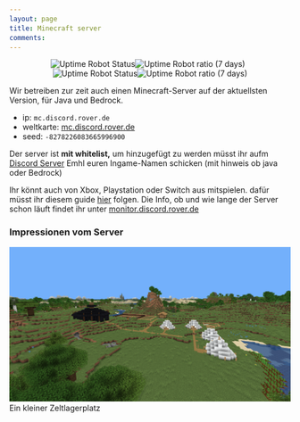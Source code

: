 ```yaml
---
layout: page
title: Minecraft server
comments: 
---
```

<center>
<img alt="Uptime Robot Status" src="https://img.shields.io/uptimerobot/status/m789100833-1f06993b60e5fa76d7dc0917?label=Minecraft%20Server&style=for-the-badge"><img alt="Uptime Robot ratio (7 days)" src="https://img.shields.io/uptimerobot/ratio/7/m789100833-1f06993b60e5fa76d7dc0917?style=for-the-badge">    
 <img alt="Uptime Robot Status" src="https://img.shields.io/uptimerobot/status/m789089639-175db0f93995dff92e137864?label=Server%20Map&style=for-the-badge"><img alt="Uptime Robot ratio (7 days)" src="https://img.shields.io/uptimerobot/ratio/7/m789089639-175db0f93995dff92e137864?style=for-the-badge">
</center>

Wir betreiben zur zeit auch einen Minecraft-Server auf der aktuellsten Version, für Java und Bedrock.
 
- ip: `mc.discord.rover.de`
- weltkarte: [mc.discord.rover.de](http://mc.discord.rover.de)
- seed: `-8278226083665996900`

Der server ist **mit whitelist,** um hinzugefügt zu werden müsst ihr aufm [Discord Server](rover.de/discord) Emhl euren Ingame-Namen schicken (mit hinweis ob java oder Bedrock)

Ihr könnt auch von Xbox, Playstation oder Switch aus mitspielen.
dafür müsst ihr diesem guide [hier](https://github.com/Pugmatt/BedrockConnect) folgen.
Die Info, ob und wie lange der Server schon läuft findet ihr unter [monitor.discord.rover.de](http://monitor.discord.rover.de/)


### Impressionen vom Server

![Lagerplatz](/assets/img/Lagerplatz.png)
Ein kleiner Zeltlagerplatz
